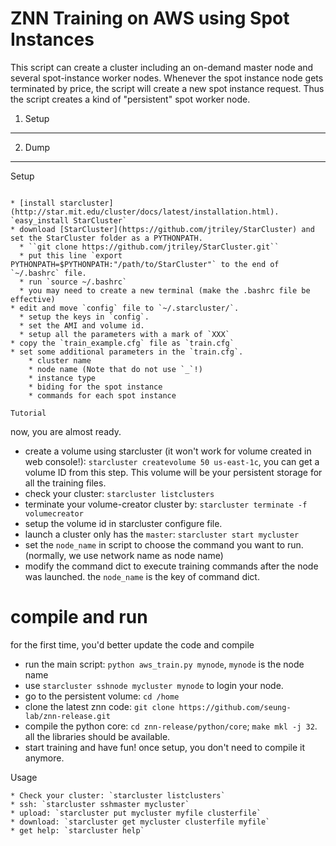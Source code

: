 ZNN Training on AWS using Spot Instances
=======================================
This script can create a cluster including an on-demand master node and several spot-instance worker nodes. Whenever the spot instance node gets terminated by price, the script will create a new spot instance request. Thus the script creates a kind of "persistent" spot worker node.

1. Setup
--------

2. Dump
--------

Setup
`````

* [install starcluster](http://star.mit.edu/cluster/docs/latest/installation.html). `easy_install StarCluster`
* download [StarCluster](https://github.com/jtriley/StarCluster) and set the StarCluster folder as a PYTHONPATH.
  * ``git clone https://github.com/jtriley/StarCluster.git``
  * put this line `export PYTHONPATH=$PYTHONPATH:"/path/to/StarCluster"` to the end of `~/.bashrc` file.
  * run `source ~/.bashrc`
  * you may need to create a new terminal (make the .bashrc file be effective)
* edit and move `config` file to `~/.starcluster/`.
  * setup the keys in `config`.
  * set the AMI and volume id.
  * setup all the parameters with a mark of `XXX`
* copy the `train_example.cfg` file as `train.cfg`
* set some additional parameters in the `train.cfg`.
    * cluster name
    * node name (Note that do not use `_`!)
    * instance type
    * biding for the spot instance
    * commands for each spot instance

Tutorial
```````
now, you are almost ready. 
* create a volume using starcluster (it won't work for volume created in web console!): `starcluster createvolume 50 us-east-1c`, you can get a volume ID from this step. This volume will be your persistent storage for all the training files.
* check your cluster: `starcluster listclusters`
* terminate your volume-creator cluster by: `starcluster terminate -f volumecreator`
* setup the volume id in starcluster configure file.
* launch a cluster only has the `master`: `starcluster start mycluster`
* set the `node_name` in script to choose the command you want to run. (normally, we use network name as node name)
* modify the command dict to execute training commands after the node was launched. the `node_name` is the key of command dict.

# compile and run
for the first time, you'd better update the code and compile
* run the main script: `python aws_train.py mynode`, `mynode` is the node name
* use `starcluster sshnode mycluster mynode` to login your node. 
* go to the persistent volume: `cd /home`
* clone the latest znn code: `git clone https://github.com/seung-lab/znn-release.git`
* compile the python core: `cd znn-release/python/core`; `make mkl -j 32`. all the libraries should be available.
* start training and have fun!
once setup, you don't need to compile it anymore.

Usage
````
* Check your cluster: `starcluster listclusters`
* ssh: `starcluster sshmaster mycluster`
* upload: `starcluster put mycluster myfile clusterfile`
* download: `starcluster get mycluster clusterfile myfile`
* get help: `starcluster help`
